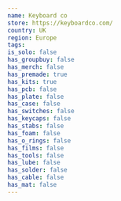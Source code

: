 ```yaml
---
name: Keyboard co
store: https://keyboardco.com/
country: UK
region: Europe
tags:
is_solo: false
has_groupbuy: false
has_merch: false
has_premade: true
has_kits: true
has_pcb: false
has_plate: false
has_case: false
has_switches: false
has_keycaps: false
has_stabs: false
has_foam: false
has_o_rings: false
has_films: false
has_tools: false
has_lube: false
has_solder: false
has_cable: false
has_mat: false
---
```

